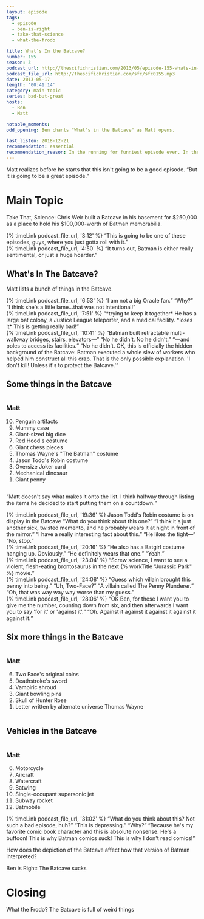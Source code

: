 ```yaml
---
layout: episode
tags:
  - episode
  - ben-is-right
  - take-that-science
  - what-the-frodo

title: What’s In the Batcave?
number: 155
season: 3
podcast_url: http://thescifichristian.com/2013/05/episode-155-whats-in-the-batcave/
podcast_file_url: http://thescifichristian.com/sfc/sfc0155.mp3
date: 2013-05-17
length: '00:41:14'
category: main-topic
series: bad-but-great
hosts:
  - Ben
  - Matt

notable_moments:
odd_opening: Ben chants "What's in the Batcave" as Matt opens.

last_listen: 2018-12-21
recommendation: essential
recommendation_reason: In the running for funniest episode ever. In the finest SFC tradition, it's basically riffing on Wikipedia, and it is glorious.
---
```

Matt realizes before he starts that this isn't going to be a good episode. <q class="archivist inline">But it is going to be a great episode.</q>



# Main Topic
Take That, Science: Chris Weir built a Batcave in his basement for $250,000 as a place to hold his $100,000-worth of Batman memorabilia. 

<div class="quote">
  {% timeLink podcast_file_url, '3:12' %}
  <q class="ben">This is going to be one of these episodes, guys, where you just gotta roll with it.</q>
</div>

<div class="quote">
  {% timeLink podcast_file_url, '4:50' %}
  <q class="matt">It turns out, Batman is either really sentimental, or just a huge hoarder.</q>
</div>



## What's In The Batcave? 
Matt lists a bunch of things in the Batcave. 

<div class="quote">
  {% timeLink podcast_file_url, '6:53' %}
  <q class="ben">I am not a big Oracle fan.</q>
  <q class="matt">Why?</q>
  <q class="ben">I think she's a little lame...that was not intentional!</q>
</div>

<div class="quote">
  {% timeLink podcast_file_url, '7:51' %}
  <q class="matt">*trying to keep it together* He has a large bat colony, a Justice League teleporter, and a medical facility. *loses it* This is getting really bad!</q>
</div>

<div class="quote">
  {% timeLink podcast_file_url, '10:41' %}
  <q class="matt">Batman built retractable multi-walkway bridges, stairs, elevators—</q>
  <q class="ben">No he didn't. No he didn't.</q>
  <q class="matt">—and poles to access its facilities.</q>
  <q class="ben">No he didn't. OK, this is officially the hidden background of the Batcave: Batman executed a whole slew of workers who helped him construct all this crap. That is the only possible explanation. 'I don't kill! Unless it's to protect the Batcave.'</q>
</div>

<div class="top-five">
  <h2 class="has-text-centered">Some things in the Batcave</h2>
  <div class="columns">
    <div class="column matt">
      <h3>Matt</h3>
      <ol reversed>
        <li>Penguin artifacts
        <li>Mummy case
        <li>Giant-sized big dice
        <li>Red Hood's costume
        <li>Giant chess pieces
        <li>Thomas Wayne's "The Batman" costume
        <li>Jason Todd's Robin costume
        <li>Oversize Joker card
        <li>Mechanical dinosaur
        <li>Giant penny
      </ol>
    </div>
  </div>
</div>

<q class="archivist inline">Matt doesn't say what makes it onto the list. I think halfway through listing the items he decided to start putting them on a countdown.</q>

<div class="quote">
  {% timeLink podcast_file_url, '19:36' %}
  <span class="quote-context is-size-6">Jason Todd's Robin costume is on display in the Batcave</span>
  <q class="matt">What do you think about this one?</q>
  <q class="ben">I think it's just another sick, twisted memento, and he probably wears it at night in front of the mirror.</q>
  <q class="matt">I have a really interesting fact about this.</q>
  <q class="ben">He likes the tight—</q>
  <q class="matt">No, stop.</q>
</div>

<div class="quote">
  {% timeLink podcast_file_url, '20:16' %}
  <q class="matt">He also has a Batgirl costume hanging up. Obviously.</q>
  <q class="ben">He definitely wears that one.</q>
  <q class="matt">Yeah.</q>
</div>

<div class="quote">
  {% timeLink podcast_file_url, '23:04' %}
  <q class="ben">Screw science, I want to see a violent, flesh-eating brontosaurus in the next {% workTitle "Jurassic Park" %} movie.</q>
</div>

<div class="quote">
  {% timeLink podcast_file_url, '24:08' %}
  <q class="matt">Guess which villain brought this penny into being.</q>
  <q class="ben">Uh, Two-Face?</q>
  <q class="matt">A villain called The Penny Plunderer.</q>
  <q class="ben">Oh, that was way way way worse than my guess.</q>
</div>

<div class="quote">
  {% timeLink podcast_file_url, '28:06' %}
  <q class="matt">OK Ben, for these I want you to give me the number, counting down from six, and then afterwards I want you to say 'for it' or 'against it'.</q>
  <q class="ben">Oh. Against it against it against it against it against it.</q>
</div>

<div class="top-five">
  <h2 class="has-text-centered">Six more things in the Batcave</h2>
  <div class="columns">
    <div class="column matt">
      <h3>Matt</h3>
      <ol reversed>
        <li>Two Face's original coins
        <li>Deathstroke's sword
        <li>Vampiric shroud 
        <li>Giant bowling pins
        <li>Skull of Hunter Rose
        <li>Letter written by alternate universe Thomas Wayne
      </ol>
    </div>
  </div>
</div>

<div class="top-five">
  <h2 class="has-text-centered">Vehicles in the Batcave</h2>
  <div class="columns">
    <div class="column matt">
      <h3>Matt</h3>
      <ol>
        <li value='6'>Motorcycle
        <li>Aircraft
        <li>Watercraft
        <li>Batwing 
        <li>Single-occupant supersonic jet
        <li>Subway rocket 
        <li>Batmobile
      </ol>
    </div>
  </div>
</div>

<div class="quote">
  {% timeLink podcast_file_url, '31:02' %}
  <q class="matt">What do you think about this? Not such a bad episode, huh?</q>
  <q class="ben">This is depressing.</q>
  <q class="matt">Why?</q>
  <q class="ben">Because he's my favorite comic book character and this is absolute nonsense. He's a buffoon! This is why Batman comics suck! This is why I don't read comics!</q>
</div>

How does the depiction of the Batcave affect how that version of Batman interpreted? 

Ben is Right: The Batcave sucks



# Closing
What the Frodo? The Batcave is full of weird things 